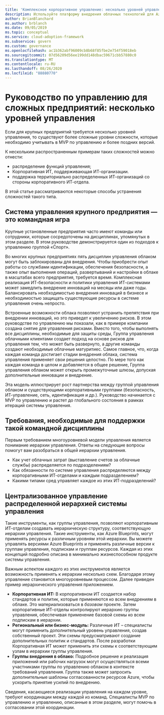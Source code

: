 ```yaml
---
title: 'Комплексное корпоративное управление: несколько уровней управления'
description: Используйте платформу внедрения облачных технологий для Azure, чтобы узнать о более сложных уровнях сложности с несколькими уровнями управления на крупных предприятиях.
author: BrianBlanchard
ms.author: brblanch
ms.date: 09/05/2019
ms.topic: conceptual
ms.service: cloud-adoption-framework
ms.subservice: govern
ms.custom: governance
ms.openlocfilehash: ac1b362abf96009cb8b68f85fbe2e754f59018eb
ms.sourcegitcommit: 07d56209d56ee199dd148dbac59671cbb57880c0
ms.translationtype: MT
ms.contentlocale: ru-RU
ms.lasthandoff: 08/26/2020
ms.locfileid: "88880770"
---
```

# <a name="governance-guide-for-complex-enterprises-multiple-layers-of-governance"></a>Руководство по управлению для сложных предприятий: несколько уровней управления

Если для крупных предприятий требуется несколько уровней управления, то существуют более сложные уровни сложности, которые необходимо учитывать в MVP по управлению и более поздних версий.

К нескольким распространенным примерам таких сложностей можно отнести:

- распределение функций управления;
- Корпоративная ИТ, поддерживающая ИТ-организации.
- поддержка территориально распределенных ИТ-организаций со стороны корпоративного ИТ-отдела.

В этой статье рассматриваются некоторые способы устранения сложностей такого типа.

## <a name="large-enterprise-governance-is-a-team-sport"></a>Система управления крупного предприятия — это командная игра

Крупные установленные предприятия часто имеют команды или сотрудники, которые сосредоточены на дисциплинах, упомянутых в этом разделе. В этом руководстве демонстрируется один из подходов к управлению группой «Спорт».

Во многих крупных предприятиях пять дисциплин управления облаком могут быть заблокированы для внедрения. Чтобы приобрести опыт работы со службами идентификации, обеспечения безопасности, а также опыт выполнения операций, развертываний и настройки в облаке в масштабах всего предприятия, требуется время. Комплексная реализация ИТ-безопасности и политики управления ИТ-системами может замедлить внедрение инноваций на месяцы или даже годы. Балансировать необходимостью внедрения инноваций в бизнесе и необходимостью защищать существующие ресурсы в системе управления очень непросто.

Встроенные возможности облака позволяют устранить препятствия при внедрении инноваций, но это приведет к увеличению рисков. В этом руководстве по управлению мы показали, как в примере компании создана снятие для управления рисками. Вместо того, чтобы выполнять все дисциплины, необходимые для защиты среды, Группа управления облачными клиентами создает подход на основе рисков для управления тем, что может быть развернуто, а другие команды создают необходимые облачные матуритиес. Самое главное, что, когда каждая команда достигает стадии внедрения облака, система управления применяет свои решения целостно. По мере того как каждая команда в целом и добавляется в общее решение, Группа управления облаком может открыть промежуточные шлюзы, допуская дополнительные инновации и внедрение.

Эта модель иллюстрирует рост партнерства между группой управления облаком и существующими корпоративными группами (безопасность, ИТ-управление, сеть, идентификация и др.). Руководство начинается с MVP по управлению и растет до глобального состояния в рамках итераций системы управления.

## <a name="requirements-to-supporting-such-a-team-sport"></a>Требования, необходимые для поддержки такой командной дисциплины

Первым требованием многоуровневой модели управления является понимание иерархии управления. Ответы на следующие вопросы помогут вам разобраться в общей иерархии управления.

- Как учет облачных затрат (выставление счетов за облачные службы) распределяется по подразделениям?
- Как обязанности по системе управления распределяются между корпоративными ИТ-отделами и каждым подразделением?
- Какими типами сред управляет каждое из этих ИТ-подразделений?

## <a name="central-governance-of-a-distributed-governance-hierarchy"></a>Централизованное управление распределенной иерархией системы управления

Такие инструменты, как группы управления, позволяют корпоративным ИТ-отделам создавать иерархическую структуру, соответствующую иерархии управления. Такие инструменты, как Azure Blueprints, могут применять ресурсы к различным уровням этой иерархии. Вы можете управлять версиями Azure Blueprints и применять различные версии к группам управления, подпискам и группам ресурсов. Каждая из этих концепций подробно описана в минимально жизнеспособном продукте системы управления.

Важным аспектом каждого из этих инструментов является возможность применять к иерархии несколько схем. Благодаря этому управление становится многоуровневым процессом. Далее приведен пример иерархического управления приложением.

- **Корпоративная ИТ:** В корпоративном ИТ создается набор стандартов и политик, которые применяются ко всем внедрениям в облаке. Это материализоваться в *базовом* проекте. Затем корпоративные ИТ-отделы контролируют иерархию группы управления, обеспечивая применение базовой схемы ко всем подпискам в иерархии.
- **Региональный или бизнес-модуль:** Различные ИТ – специалисты могут применить дополнительный уровень управления, создав собственный проект. Эти схемы предусматривают создание дополнительных политик и стандартов. После разработки Корпоративная ИТ может применить эти схемы к соответствующим узлам в иерархии группы управления.
- **Группы внедрения в облако:** Подробное решение и реализация приложений или рабочих нагрузок могут осуществляться всеми участниками группы по управлению облаком в контексте требований управления. Группа также может запросить дополнительные шаблоны согласованности ресурсов Azure, чтобы ускорить принятие усилий по внедрению.

Сведения, касающиеся реализации управления на каждом уровне, требуют координации между каждой из команд. Специалисты MVP по управлению и управлению, описанные в этом разделе, могут помочь в согласовании этой координации.
